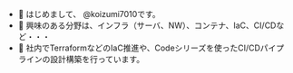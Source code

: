 - 👋 はじめまして、 @koizumi7010です。
- 👀 興味のある分野は、インフラ（サーバ、NW）、コンテナ、IaC、CI/CDなど・・・
- 🌱 社内でTerraformなどのIaC推進や、Codeシリーズを使ったCI/CDパイプラインの設計構築を行っています。

<!---
koizumi7010/koizumi7010 is a ✨ special ✨ repository because its `README.md` (this file) appears on your GitHub profile.
You can click the Preview link to take a look at your changes.
--->

